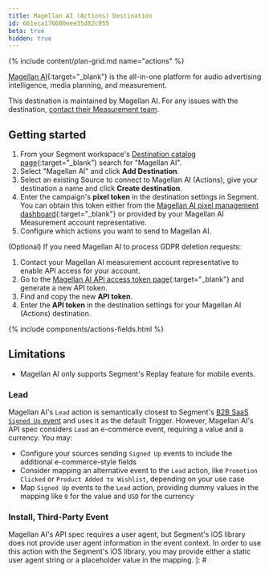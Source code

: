 ```yaml
---
title: Magellan AI (Actions) Destination
id: 661eca176680eee35d82c955
beta: true
hidden: true
---
```


{% include content/plan-grid.md name="actions" %}

[Magellan AI](https://www.magellan.ai/?utm_source=segmentio&utm_medium=docs&utm_campaign=partners){:target="_blank”} is the all-in-one platform for audio advertising intelligence, media planning, and measurement.

This destination is maintained by Magellan AI. For any issues with the destination, [contact their Measurement team](mailto:measurement@magellan.ai).

## Getting started

1. From your Segment workspace's [Destination catalog page](https://app.segment.com/goto-my-workspace/destinations/catalog){:target="_blank”} search for "Magellan AI".
2. Select "Magellan AI" and click **Add Destination**.
3. Select an existing Source to connect to Magellan AI (Actions), give your destination a name and click **Create destination**. 
4. Enter the campaign's **pixel token** in the destination settings in Segment. You can obtain this token either from the [Magellan AI pixel management dashboard](https://app.magellan.ai/navigator/measurement/pixels){:target="_blank"} or provided by your Magellan AI Measurement account representative. 
5. Configure which actions you want to send to Magellan AI.

(Optional) If you need Magellan AI to process GDPR deletion requests:
1. Contact your Magellan AI measurement account representative to enable API access for your account.
2. Go to the [Magellan AI API access token page](https://app.magellan.ai/api_access_tokens){:target="_blank"} and generate a new API token.
3. Find and copy the new **API token**.
4. Enter the **API token** in the destination settings for your Magellan AI (Actions) destination.

{% include components/actions-fields.html %}

## Limitations

* Magellan AI only supports Segment's Replay feature for mobile events.

### Lead

Magellan AI's `Lead` action is semantically closest to Segment's [B2B SaaS `Signed Up` event](/docs/connections/spec/b2b-saas/#signed-up) and uses it as the default Trigger. However, Magellan AI's API spec considers `Lead` an e-commerce event, requiring a value and a currency. You may:
* Configure your sources sending `Signed Up` events to include the additional e-commerce-style fields
* Consider mapping an alternative event to the `Lead` action, like `Promotion Clicked` or `Product Added to Wishlist`, depending on your use case
* Map `Signed Up` events to the `Lead` action, providing dummy values in the mapping like `0` for the value and `USD` for the currency

### Install, Third-Party Event

Magellan AI's API spec requires a user agent, but Segment's iOS library does not provide user agent information in the event context. In order to use this action with the Segment's iOS library, you may provide either a static user agent string or a placeholder value in the mapping.
]: #
